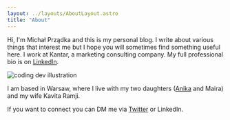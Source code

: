 ```yaml
---
layout: ../layouts/AboutLayout.astro
title: "About"
---
```


Hi, I'm Michał Prządka and this is my personal blog. I write about various things that interest me but I hope you will sometimes find something useful here. I work at Kantar, a marketing consulting company. My full professional bio is on [LinkedIn](https://www.linkedin.com/in/przadka/).

<div>
  <img src="/assets/michal-wood-avatar.jpg" class="sm:w-1/3 mx-auto mask mask-squircle" alt="coding dev illustration">
</div>

I am based in Warsaw, where I live with my two daughters ([Anika](https://anika.toasterthoughts.eu) and Maira) and my wife Kavita Ramji.

If you want to connect you can DM me via [Twitter](https://twitter.com/przadka) or LinkedIn.

